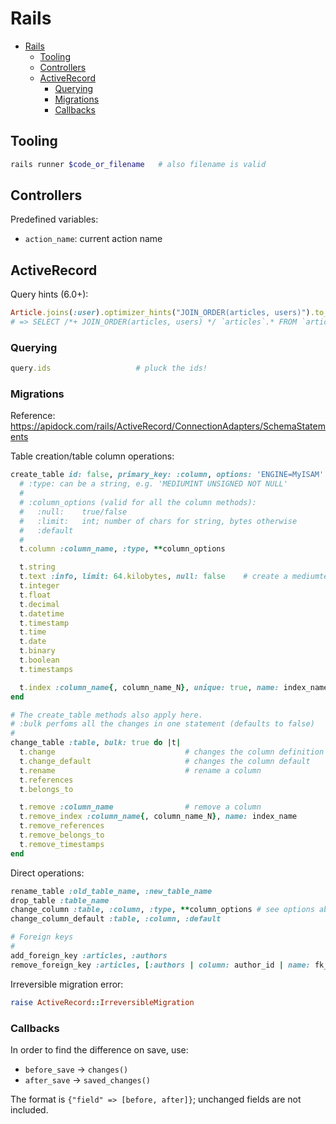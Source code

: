 # Rails

- [Rails](#rails)
  - [Tooling](#tooling)
  - [Controllers](#controllers)
  - [ActiveRecord](#activerecord)
    - [Querying](#querying)
    - [Migrations](#migrations)
    - [Callbacks](#callbacks)

## Tooling

```sh
rails runner $code_or_filename   # also filename is valid
```

## Controllers

Predefined variables:

- `action_name`: current action name

## ActiveRecord

Query hints (6.0+):

```ruby
Article.joins(:user).optimizer_hints("JOIN_ORDER(articles, users)").to_sql
# => SELECT /*+ JOIN_ORDER(articles, users) */ `articles`.* FROM `articles` INNER JOIN `users` ON `users`.`id` = `articles`.`user_id`
```
### Querying

```ruby
query.ids                   # pluck the ids!
```

### Migrations

Reference: https://apidock.com/rails/ActiveRecord/ConnectionAdapters/SchemaStatements

Table creation/table column operations:

```ruby
create_table id: false, primary_key: :column, options: 'ENGINE=MyISAM' do |t|
  # :type: can be a string, e.g. 'MEDIUMINT UNSIGNED NOT NULL'
  #
  # :column_options (valid for all the column methods):
  #   :null:    true/false
  #   :limit:   int; number of chars for string, bytes otherwise
  #   :default
  #
  t.column :column_name, :type, **column_options

  t.string
  t.text :info, limit: 64.kilobytes, null: false    # create a mediumtext (<64k is text)
  t.integer
  t.float
  t.decimal
  t.datetime
  t.timestamp
  t.time
  t.date
  t.binary
  t.boolean
  t.timestamps

  t.index :column_name{, column_name_N}, unique: true, name: index_name
end

# The create_table methods also apply here.
# :bulk perfoms all the changes in one statement (defaults to false)
#
change_table :table, bulk: true do |t|
  t.change                             # changes the column definition
  t.change_default                     # changes the column default
  t.rename                             # rename a column
  t.references
  t.belongs_to

  t.remove :column_name                # remove a column
  t.remove_index :column_name{, column_name_N}, name: index_name
  t.remove_references
  t.remove_belongs_to
  t.remove_timestamps
end
```

Direct operations:

```ruby
rename_table :old_table_name, :new_table_name
drop_table :table_name
change_column :table, :column, :type, **column_options # see options above
change_column_default :table, :column, :default

# Foreign keys
#
add_foreign_key :articles, :authors
remove_foreign_key :articles, [:authors | column: author_id | name: fk_abc123]
```

Irreversible migration error:

```ruby
raise ActiveRecord::IrreversibleMigration
```

### Callbacks

In order to find the difference on save, use:

- `before_save` -> `changes()`
- `after_save` -> `saved_changes()`

The format is `{"field" => [before, after]}`; unchanged fields are not included.

